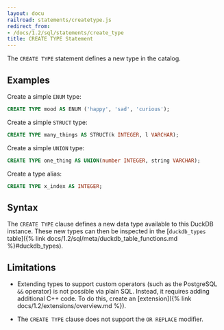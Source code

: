```yaml
---
layout: docu
railroad: statements/createtype.js
redirect_from:
- /docs/1.2/sql/statements/create_type
title: CREATE TYPE Statement
---
```


The `CREATE TYPE` statement defines a new type in the catalog.

## Examples

Create a simple `ENUM` type:

```sql
CREATE TYPE mood AS ENUM ('happy', 'sad', 'curious');
```

Create a simple `STRUCT` type:

```sql
CREATE TYPE many_things AS STRUCT(k INTEGER, l VARCHAR);
```

Create a simple `UNION` type:

```sql
CREATE TYPE one_thing AS UNION(number INTEGER, string VARCHAR);
```

Create a type alias:

```sql
CREATE TYPE x_index AS INTEGER;
```

## Syntax

<div id="rrdiagram"></div>

The `CREATE TYPE` clause defines a new data type available to this DuckDB instance.
These new types can then be inspected in the [`duckdb_types` table]({% link docs/1.2/sql/meta/duckdb_table_functions.md %}#duckdb_types).

## Limitations

* Extending types to support custom operators (such as the PostgreSQL `&&` operator) is not possible via plain SQL.
  Instead, it requires adding additional C++ code. To do this, create an [extension]({% link docs/1.2/extensions/overview.md %}).

* The `CREATE TYPE` clause does not support the `OR REPLACE` modifier.

